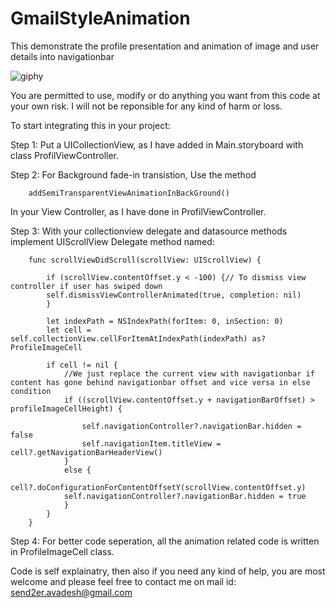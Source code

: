 # GmailStyleAnimation
This demonstrate the profile presentation and animation of image and user details into navigationbar

![giphy](https://github.com/avadeshyadav/GmailStyleAnimation/blob/master/Files/SampleAnimation.gif)

You are permitted to use, modify or do anything you want from this code at your own risk. I will not be reponsible for any kind of harm or loss. 


To start integrating this in your project:

Step 1: Put a UICollectionView, as I have added in Main.storyboard with class ProfilViewController.


Step 2: For Background fade-in transistion, Use the method 
        
        addSemiTransparentViewAnimationInBackGround()

In your View Controller, as I have done in ProfilViewController.


Step 3: With your collectionview delegate and datasource methods implement UIScrollView Delegate method named:

        func scrollViewDidScroll(scrollView: UIScrollView) {

            if (scrollView.contentOffset.y < -100) {// To dismiss view controller if user has swiped down
            self.dismissViewControllerAnimated(true, completion: nil)
            }

            let indexPath = NSIndexPath(forItem: 0, inSection: 0)
            let cell = self.collectionView.cellForItemAtIndexPath(indexPath) as? ProfileImageCell

            if cell != nil {
                //We just replace the current view with navigationbar if content has gone behind navigationbar offset and vice versa in else condition
                if ((scrollView.contentOffset.y + navigationBarOffset) > profileImageCellHeight) {

                    self.navigationController?.navigationBar.hidden = false
                    self.navigationItem.titleView = cell?.getNavigationBarHeaderView()
                }
                else {
                cell?.doConfigurationForContentOffsetY(scrollView.contentOffset.y)
                self.navigationController?.navigationBar.hidden = true
                }
            }
        }

Step 4: For better code seperation, all the animation related code is written in ProfileImageCell class.

Code is self explainatry, then also if you need any kind of help, you are most welcome and please feel free to contact me on mail id: send2er.avadesh@gmail.com



